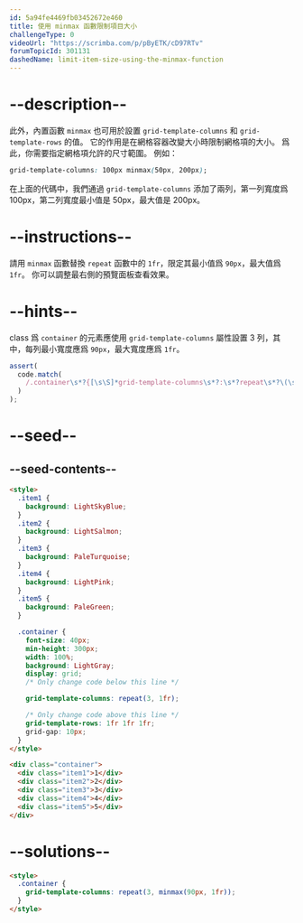 ```yaml
---
id: 5a94fe4469fb03452672e460
title: 使用 minmax 函數限制項目大小
challengeType: 0
videoUrl: "https://scrimba.com/p/pByETK/cD97RTv"
forumTopicId: 301131
dashedName: limit-item-size-using-the-minmax-function
---
```


# --description--

此外，內置函數 `minmax` 也可用於設置 `grid-template-columns` 和 `grid-template-rows` 的值。 它的作用是在網格容器改變大小時限制網格項的大小。 爲此，你需要指定網格項允許的尺寸範圍。 例如：

```css
grid-template-columns: 100px minmax(50px, 200px);
```

在上面的代碼中，我們通過 `grid-template-columns` 添加了兩列，第一列寬度爲 100px，第二列寬度最小值是 50px，最大值是 200px。

# --instructions--

請用 `minmax` 函數替換 `repeat` 函數中的 `1fr`，限定其最小值爲 `90px`，最大值爲`1fr`。 你可以調整最右側的預覽面板查看效果。

# --hints--

class 爲 `container` 的元素應使用 `grid-template-columns` 屬性設置 3 列，其中，每列最小寬度應爲 `90px`，最大寬度應爲 `1fr`。

```js
assert(
  code.match(
    /.container\s*?{[\s\S]*grid-template-columns\s*?:\s*?repeat\s*?\(\s*?3\s*?,\s*?minmax\s*?\(\s*?90px\s*?,\s*?1fr\s*?\)\s*?\)\s*?;[\s\S]*}/gi
  )
);
```

# --seed--

## --seed-contents--

```html
<style>
  .item1 {
    background: LightSkyBlue;
  }
  .item2 {
    background: LightSalmon;
  }
  .item3 {
    background: PaleTurquoise;
  }
  .item4 {
    background: LightPink;
  }
  .item5 {
    background: PaleGreen;
  }

  .container {
    font-size: 40px;
    min-height: 300px;
    width: 100%;
    background: LightGray;
    display: grid;
    /* Only change code below this line */

    grid-template-columns: repeat(3, 1fr);

    /* Only change code above this line */
    grid-template-rows: 1fr 1fr 1fr;
    grid-gap: 10px;
  }
</style>

<div class="container">
  <div class="item1">1</div>
  <div class="item2">2</div>
  <div class="item3">3</div>
  <div class="item4">4</div>
  <div class="item5">5</div>
</div>
```

# --solutions--

```html
<style>
  .container {
    grid-template-columns: repeat(3, minmax(90px, 1fr));
  }
</style>
```
